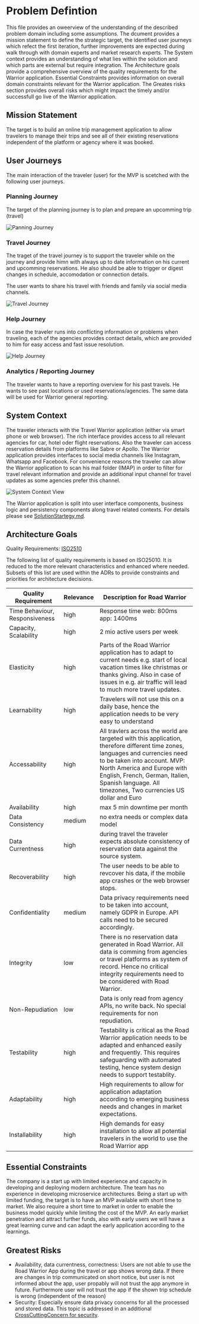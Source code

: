 # Problem Defintion

This file provides an oweerview of the understanding of the described problem domain including some assumptions. The dcument provides a mission statement to define the strategic target, the identified user journeys which refect the first iteration, further improvements are expected during walk through with domain experts and market research experts.
The System context provides an understanding of what lies within the solution and which parts are external but require integration.
The Architecture goals provide a comprehensive overview of the quality requirements for the Warrior application. 
Essential Constraints provides information on overall domain constraints relevant for the Warrior application.
The Greates risks section provides overall risks which might impact the timely and/or successfull go live of the Warrior application.

## Mission Statement

The target is to build an online trip management application to allow travelers to manage their trips and see all of their existing reservations independent of the platform or agency where it was booked.

## User Journeys

The main interaction of the traveler (user) for the MVP is scetched with the following user journeys. 

### Planning Journey

The target of the planning journey is to plan and prepare an upcomming trip (travel)

![Panning Journey](PlanningJourney.png)

### Travel Journey

The traget of the travel journey is to support the traveler while on the journey and provide himn with always up to date information on his current and upcomming reservations. He also should be able to trigger or digest changes in schedule, accomodation or connection details.

The user wants to share his travel with friends and family via social media channels.

![Travel Journey](TravelJourney.png)

### Help Journey

In case the traveler runs into conflicting information or problems when traveling, each of the agencies provides contact details, which are provided to him for easy access and fast issue resolution.

![Help Journey](HelpJourney.png)

### Analytics / Reporting Journey

The traveler wants to have a reporting overview for his past travels. He wants to see past locations or used reservations/agencies. The same data will be used for Warrior general reporting.

## System Context

The traveler interacts with the Travel Warrior application (either via smart phone or web browser). The rich interface provides access to all relevant agencies for car, hotel oder flight reservations. 
Also the traveler can access reservation details from platforms like Sabre or Apollo.
The Warrior application provides interfaces to social media channels like Instagram, Whatsapp and Facebook.
For convenience reasons the traveler can allow the Warrior application to scan his mail folder (IMAP) in order to filter for travel relevant information and provide an additional input channel for travel updates as some agencies prefer this channel.

![System Context View](SystemContextView.png)

The Warrior application is split into user interface components, business logic and persistency components along travel related contexts. For details please see [SolutionStartegy.md](/02%20SolutionStrategy/SolutionStrategy.md).

## Architecture Goals

Quality Requirements: [ISO2510](https://iso25000.com/index.php/en/iso-25000-standards/iso-25010)

The following list of quality requirements is based on ISO25010. It is reduced to the more relevant characteristics and enhanced where needed. Subsets of this list are used within the ADRs to provide constraints and priorities for architecture decisions.

| Quality Requirement | Relevance | Description for Road Warrior |
| --- | --- | --- |
| Time Behaviour, Responsiveness | high | Response time web: 800ms app: 1400ms|
| Capacity, Scalability | high | 2 mio active users per week |
| Elasticity | high | Parts of the Road Warrior application has to adapt to current needs e.g. start of local vacation times like christmas or thanks giving. Also in case of issues in e.g. air traffic will lead to much more travel updates. |
| Learnability | high | Travelers will not use this on a daily base, hence the application needs to be very easy to understand |
| Accessability | high | All travlers across the world are targeted with this application, therefore different time zones, languages and currencies need to be taken into account. MVP: North America and Europe with English, French, German, Italien, Spanish language. All timezones, Two currencies US dollar and Euro |
| Availability | high | max 5 min downtime per month|
| Data Consistency | medium | no extra needs or complex data model |
| Data Currentness | high | during travel the traveler expects absolute consistency of reservation data against the source system. |
| Recoverability | high | The user needs to be able to revcover his data, if the mobile app crashes or the web browser stops. |
| Confidentiality | medium | Data privacy requirements need to be taken into account, namely GDPR in Europe. API calls need to be secured accordingly.|
| Integrity | low | There is no reservation data generated in Road Warrior. All data is comming from agencies or travel platforms as system of record. Hence no critical integrity requirements need to be considered with Road Warrior.|
| Non-Repudiation | low | Data is only read from agency APIs, no write back. No special requirements for non repudiation.|
| Testability | high | Testability is critical as the Road Warrior application needs to be adapted and enhanced easily and frequently. This requires safeguarding with automated testing, hence system design needs to support testablity.|
| Adaptability | high | High requirements to allow for application adaptation according to emerging business needs and changes in market expectations.|
| Installability | high | High demands for easy installation to allow all potential travelers in the world to use the Road Warrior app|


## Essential Constraints

The company is a start up with limited experience and capacity in developing and deploying modern architecture. The team has no experience in developing microservice architectures. 
Being a start up with limited funding, the target is to have an MVP available with short time to market.
We also require a short time to market in order to enable the business model quickly while limiting the cost of the MVP. An early market penetration and attract further funds, also with early users we will have a great learning curve and can adapt the early application according to the learnings.

## Greatest Risks

* Availability, data currentness, correctness: Users are not able to use the Road Warrior App during the travel or app shows wrong data. If there are changes in trip communicated on short notice, but user is not informed about the app, user propably will not trust the app anymore in future. Furthermore user will not trust the app if the shown trip schedule is wrong (independent of the reason)
* Security: Especially ensure data privacy concerns for all the processed and stored data. This topic is addressed in an additional [CrossCuttingConcern for security](/03%20SolutionDetails/CrossCuttingConcern_Security.md).
